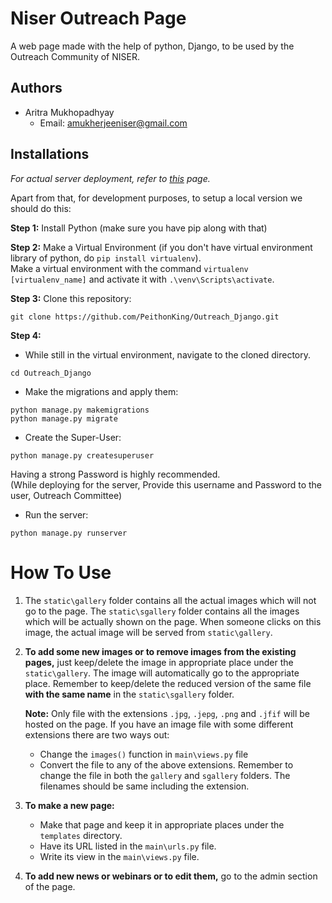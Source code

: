 
# Niser Outreach Page

A web page made with the help of python, Django, to be used by the Outreach Community of NISER.


## Authors
* Aritra Mukhopadhyay
    * Email: [amukherjeeniser@gmail.com](mailto:amukherjeeniser@gmail.com)

  
## Installations
  *For actual server deployment, refer to [this](https://docs.djangoproject.com/en/3.2/howto/deployment/) page.*
  
  Apart from that, for development purposes, to setup a local version we should do this:

**Step 1:** Install Python (make sure you have pip along with that)


**Step 2:** Make a Virtual Environment (if you don't have virtual environment library of python, do `pip install virtualenv`).\
Make a virtual environment with the command `virtualenv [virtualenv_name]` and activate it with `.\venv\Scripts\activate`.

**Step 3:** Clone this repository:
```
git clone https://github.com/PeithonKing/Outreach_Django.git
```

**Step 4:**
* While still in the virtual environment, navigate to the cloned directory.
```
cd Outreach_Django
```

* Make the migrations and apply them:
```
python manage.py makemigrations
python manage.py migrate
```

* Create the Super-User:
```
python manage.py createsuperuser
```
Having a strong Password is highly recommended.\
(While deploying for the server, Provide this username and Password to the user, Outreach Committee)

* Run the server:
```
python manage.py runserver
```
# How To Use

1. The `static\gallery` folder contains all the actual images which will not go to the page.
The `static\sgallery` folder contains all the images which will be actually shown on the page. When someone clicks on this image, the actual image will be served from `static\gallery`.

2. **To add some new images or to remove images from the existing pages,** just keep/delete the image in appropriate place under the `static\gallery`. The image will automatically go to the appropriate place. Remember to keep/delete the reduced version of the same file **with the same name** in the `static\sgallery` folder.


    **Note:** Only file with the extensions `.jpg`, `.jepg`, `.png` and `.jfif` will be hosted on the page. If you have an image file with some different extensions there are two ways out:
    - Change the `images()` function in `main\views.py` file
    - Convert the file to any of the above extensions. Remember to change the file in both the `gallery` and `sgallery` folders. The filenames should be same including the extension.

3. **To make a new page:**
    - Make that page and keep it in appropriate places under the `templates` directory.
    - Have its URL listed in the `main\urls.py` file.
    - Write its view in the `main\views.py` file.

4. **To add new news or webinars or to edit them,** go to the admin section of the page.